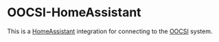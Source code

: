 # OOCSI-HomeAssistant

This is a [HomeAssistant](https://www.home-assistant.io) integration for connecting to the [OOCSI](https://github.com/iddi/oocsi) system.
